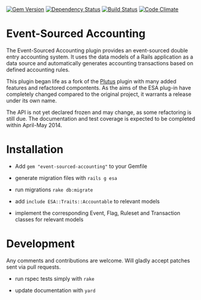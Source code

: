 [![Gem Version](https://badge.fury.io/rb/event_sourced_accounting.svg)](http://badge.fury.io/rb/event_sourced_accounting)
[![Dependency Status](https://gemnasium.com/lnagel/event-sourced-accounting.svg)](https://gemnasium.com/lnagel/event-sourced-accounting)
[![Build Status](https://api.travis-ci.org/lnagel/event-sourced-accounting.svg)](https://travis-ci.org/lnagel/event-sourced-accounting)
[![Code Climate](https://codeclimate.com/github/lnagel/event-sourced-accounting.png)](https://codeclimate.com/github/lnagel/event-sourced-accounting)

Event-Sourced Accounting
=================

The Event-Sourced Accounting plugin provides an event-sourced double entry accounting system.
It uses the data models of a Rails application as a data source and automatically 
generates accounting transactions based on defined accounting rules.

This plugin began life as a fork of the [Plutus](https://github.com/mbulat/plutus) plugin with
many added features and refactored compontents. As the aims of the ESA plug-in have completely
changed compared to the original project, it warrants a release under its own name.

The API is not yet declared frozen and may change, as some refactoring is still due.
The documentation and test coverage is expected to be completed within April-May 2014. 


Installation
============

- Add `gem "event-sourced-accounting"` to your Gemfile

- generate migration files with `rails g esa`

- run migrations `rake db:migrate`

- add `include ESA::Traits::Accountable` to relevant models

- implement the corresponding Event, Flag, Ruleset and Transaction classes for relevant models


Development
============

Any comments and contributions are welcome. Will gladly accept patches sent via pull requests.

- run rspec tests simply with `rake`

- update documentation with `yard`
